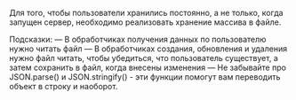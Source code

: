 Для того, чтобы пользователи хранились постоянно, а не только, когда запущен сервер, необходимо реализовать хранение массива в файле.

Подсказки:
— В обработчиках получения данных по пользователю нужно читать файл
— В обработчиках создания, обновления и удаления нужно файл читать, чтобы убедиться, что пользователь существует, а затем сохранить в файл, когда внесены изменения
— Не забывайте про JSON.parse() и JSON.stringify() - эти функции помогут вам переводить объект в строку и наоборот.